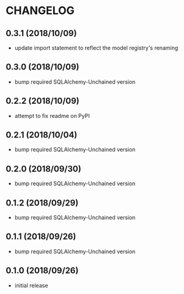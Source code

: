 # CHANGELOG

## 0.3.1 (2018/10/09)

- update import statement to reflect the model registry's renaming

## 0.3.0 (2018/10/09)

- bump required SQLAlchemy-Unchained version

## 0.2.2 (2018/10/09)

- attempt to fix readme on PyPI

## 0.2.1 (2018/10/04)

- bump required SQLAlchemy-Unchained version

## 0.2.0 (2018/09/30)

- bump required SQLAlchemy-Unchained version

## 0.1.2 (2018/09/29)

- bump required SQLAlchemy-Unchained version

## 0.1.1 (2018/09/26)

- bump required SQLAlchemy-Unchained version

## 0.1.0 (2018/09/26)

- initial release
